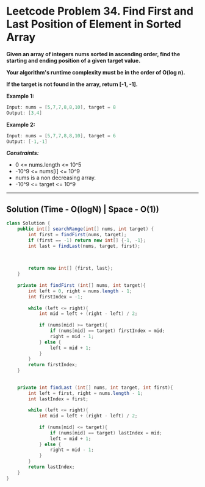 # Leetcode Problem 34. Find First and Last Position of Element in Sorted Array

**Given an array of integers nums sorted in ascending order, find the starting and ending position of a given target value.**

**Your algorithm's runtime complexity must be in the order of O(log n).**

**If the target is not found in the array, return [-1, -1].**

**Example 1:**

```java
Input: nums = [5,7,7,8,8,10], target = 8
Output: [3,4]
```

**Example 2:**

```java
Input: nums = [5,7,7,8,8,10], target = 6
Output: [-1,-1]
```

***Constraints:***

- 0 <= nums.length <= 10^5
- -10^9 <= nums[i] <= 10^9
- nums is a non decreasing array.
- -10^9 <= target <= 10^9

---

## Solution (Time - O(logN) | Space - O(1))

```java
class Solution {
    public int[] searchRange(int[] nums, int target) {
        int first = findFirst(nums, target);
        if (first == -1) return new int[] {-1, -1};
        int last = findLast(nums, target, first);
        

        
        return new int[] {first, last};
    }
    
    private int findFirst (int[] nums, int target){
        int left = 0, right = nums.length - 1;
        int firstIndex = -1;
        
        while (left <= right){
            int mid = left + (right - left) / 2;
            
            if (nums[mid] >= target){
                if (nums[mid] == target) firstIndex = mid;
                right = mid - 1;
            } else {
                left = mid + 1;
            }
        }
        return firstIndex;
    }
    
    
    private int findLast (int[] nums, int target, int first){
        int left = first, right = nums.length - 1;
        int lastIndex = first;
        
        while (left <= right){
            int mid = left + (right - left) / 2;
            
            if (nums[mid] <= target){
                if (nums[mid] == target) lastIndex = mid;
                left = mid + 1;
            } else {
                right = mid - 1;
            }
        }
        return lastIndex;
    }
}
```
